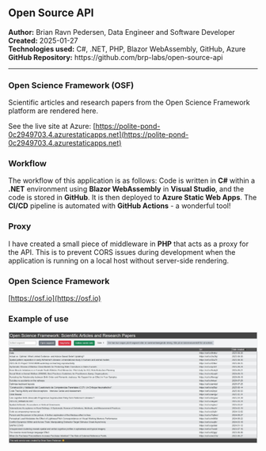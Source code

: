 <h2>Open Source API</h2>
<b>Author:</b> Brian Ravn Pedersen, Data Engineer and Software Developer<br/>
<b>Created:</b> 2025-01-27<br/>
<b>Technologies used:</b> C#, .NET, PHP, Blazor WebAssembly, GitHub, Azure<br/>
<b>GitHub Repository:</b> https://github.com/brp-labs/open-source-api<br/>

<hr/>

<h3>Open Science Framework (OSF)</h3>

Scientific articles and research papers from the Open Science Framework platform are rendered here.

See the live site at Azure: [https://polite-pond-0c2949703.4.azurestaticapps.net](https://polite-pond-0c2949703.4.azurestaticapps.net)

<h3>Workflow</h3>

The workflow of this application is as follows: Code is written in <b>C#</b> within a <b>.NET</b> environment using <b>Blazor WebAssembly</b> in <b>Visual Studio</b>, and the code is stored in <b>GitHub</b>. It is then deployed to <b>Azure Static Web Apps</b>. The <b>CI/CD</b> pipeline is automated with <b>GitHub Actions</b> - a wonderful tool!

<h3>Proxy</h3>

I have created a small piece of middleware in <b>PHP</b> that acts as a proxy for the API. This is to prevent CORS issues during development when the application is running on a local host without server-side rendering.<h3>Open Science Framework</h3> 

[https://osf.io](https://osf.io)

<h3>Example of use</h3>

![Example of use](screendump.jpg)
